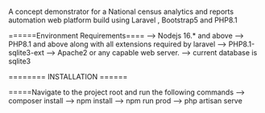 A concept demonstrator for a National census analytics and reports automation web platform build using Laravel , Bootstrap5 and PHP8.1



======Environment Requirements====
--> Nodejs 16.* and above
--> PHP8.1 and above along with all extensions required by laravel
--> PHP8.1-sqlite3-ext
--> Apache2 or any capable web server.
--> current database is sqlite3

======== INSTALLATION ======

=====Navigate to the project root and run the following commands
--> composer install
--> npm install
--> npm run prod
--> php artisan serve
